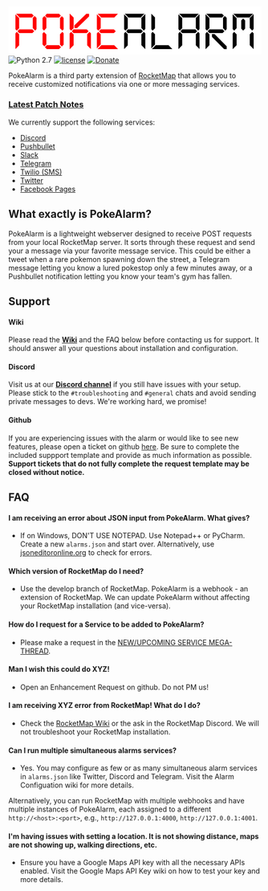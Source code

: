 ![](images/logo.png)  
![Python 2.7](https://img.shields.io/badge/python-2.7-blue.svg)
[![license](https://img.shields.io/github/license/kvangent/PokeAlarm.svg)]()
[![Donate](https://img.shields.io/badge/Donate-PayPal-green.svg)](https://www.paypal.com/cgi-bin/webscr?cmd=_donations&business=5W9ZTLMS5NB28&lc=US&item_name=PokeAlarm&currency_code=USD&bn=PP%2dDonationsBF%3abtn_donateCC_LG%2egif%3aNonHosted)  

PokeAlarm is a third party extension of [RocketMap](https://github.com/RocketMap/RocketMap) that allows you to receive customized notifications via one or more messaging services.

### [Latest Patch Notes](patch_notes.md)

We currently support the following services:
* [Discord](Discord.md)
* [Pushbullet](Pushbullet.md) 
* [Slack](Slack.md)
* [Telegram](Telegram.md) 
* [Twilio (SMS)](Twilio.md)
* [Twitter](Twitter.md)
* [Facebook Pages](Facebook-Pages.md)

## What exactly is PokeAlarm?

PokeAlarm is a lightweight webserver designed to receive POST requests from your local RocketMap server. It sorts through these request and send your a message via your favorite message service.  This could be either a tweet when a rare pokemon spawning down the street, a Telegram message letting you know a lured pokestop only a few minutes away, or a Pushbullet notification letting you know your team's gym has fallen.

## Support

#### Wiki
Please read the [**Wiki**](https://github.com/kvangent/PokeAlarm/wiki) and the FAQ below before contacting us for support. It should answer all your questions about installation and configuration.

#### Discord
Visit us at our [**Discord channel**](https://discord.gg/TNcqsRr) if you still have issues with your setup. Please stick to the `#troubleshooting` and `#general` chats and avoid sending private messages to devs. We're working hard, we promise!

#### Github
If you are experiencing issues with the alarm or would like to see new features, please open a ticket on github [here](https://github.com/kvangent/PokeAlarm/issues/new). Be sure to complete the included suppport template and provide as much information as possible.  **Support tickets that do not fully complete the request template may be closed without notice.**

## FAQ

#### I am receiving an error about JSON input from PokeAlarm. What gives?

* If on Windows, DON'T USE NOTEPAD. Use Notepad++ or PyCharm. Create a new `alarms.json` and start over. Alternatively, use [jsoneditoronline.org](http://www.jsoneditoronline.org) to check for errors.

#### Which version of RocketMap do I need?

* Use the develop branch of RocketMap.  PokeAlarm is a webhook - an extension of RocketMap. We can update PokeAlarm without affecting your RocketMap installation (and vice-versa).  

#### How do I request for a Service to be added to PokeAlarm?
* Please make a request in the [NEW/UPCOMING SERVICE MEGA-THREAD](https://github.com/kvangent/PokeAlarm/issues/147).

#### Man I wish this could do XYZ!
* Open an Enhancement Request on github. Do not PM us!

#### I am receiving XYZ error from RocketMap! What do I do?
* Check the [RocketMap Wiki](https://rocketmap.readthedocs.io) or the ask in the RocketMap Discord.  We will not troubleshoot your RocketMap installation.

#### Can I run multiple simultaneous alarms services?

* Yes. You may configure as few or as many simultaneous alarm services in `alarms.json` like Twitter, Discord and Telegram.  Visit the Alarm Configuation wiki for more details.

Alternatively, you can run RocketMap with multiple webhooks and have multiple instances of PokeAlarm, each assigned to a different `http://<host>:<port>`, e.g., `http://127.0.0.1:4000`, `http://127.0.0.1:4001`.

#### I'm having issues with setting a location. It is not showing distance, maps are not showing up, walking directions, etc.

* Ensure you have a Google Maps API key with all the necessary APIs enabled. Visit the Google Maps API Key wiki on how to test your key and more details.
